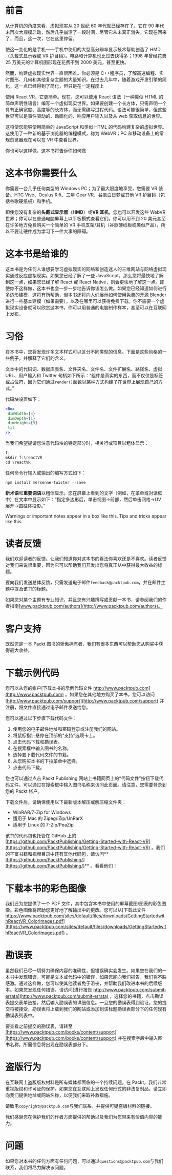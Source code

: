 # 前言

从计算机的角度来看，虚拟现实从 20 世纪 60 年代就已经存在了。它在 90 年代末再次大规模启动，然后几乎崩溃了一段时间，尽管它从未真正消失。它现在回来了，而且，这一次，它在这里停留。

使这一变化的是手机——手机中使用的大型高分辨率显示技术帮助创造了 HMD（头戴式显示器或 VR 护目镜）。电路和计算机也比过去快得多；1998 年曾经花费 25 万美元的计算机图形现在花费不到 2000 美元，甚至更快。

然而，构建虚拟现实世界一直很困难。你必须是 C++程序员，了解高速编程、实时图形、几何和其他复杂主题的大量知识。在过去几年中，随着游戏开发引擎的简化，这一点已经得到了简化，但只是在一定程度上

使用 React VR，它更简单。现在，您可以使用 React 语法（一种类似 HTML 的简单声明性语言）编写一个虚拟现实世界。如果要创建一个长方体，只需声明一个具有正确宽度、高度等的长方体，而无需编写过程代码。语法可能很简单，但这些世界可以是事件驱动的、动画化的、响应用户输入以及从 web 获取信息的世界。

这将使您能够使用简单的 JavaScript 和类似 HTML 的代码构建复杂的虚拟世界。这使用了一种新的基于浏览器的编程模式，称为 WebVR；PC 和移动设备上的常规浏览器现在可以在 VR 中查看世界。

你也可以这样做，这本书将告诉你如何做

# 这本书你需要什么

你需要一台几乎任何类型的 Windows PC；为了最大限度地享受，您需要 VR 装备。HTC Vive、Oculus Rift、三星 Gear VR、谷歌白日梦或其他 VR 护目镜（包括谷歌硬纸板）和手机。

即使您没有复杂的**头戴式显示器**（**HMD**）或**VR 耳机**，您也可以开发这些 WebVR 世界；你可以在普通电脑屏幕上以平板模式查看它们。你可以用不到 20 美元甚至在许多地方免费购买一个简单的 VR 手机支架/耳机（谷歌硬纸板或类似产品），所以不要让硬件成为学习下一件大事的障碍。

# 这本书是给谁的

这本书是为任何人谁想要学习虚拟现实的网络和创造迷人的三维网站与网络虚拟现实通过反应虚拟现实。如果您已经了解了一些 JavaScript，那么您将最快地了解到这一点，如果您已经了解 React 或 React Native，则会更快地了解这一点。即使你不这样做，这本书也会一步一步地告诉你该怎么做。如果您已经知道如何进行多边形建模，这将有所帮助，但本书还将向人们展示如何使用免费的开源 Blender 进行一些基本建模（如果需要），以及在哪里可以获得免费下载。你不需要一个虚拟现实设备就可以欣赏这本书，你可以用普通的电脑制作样本，甚至可以在互联网上发布。

# 习俗

在本书中，您将发现许多文本样式可以区分不同类型的信息。下面是这些风格的一些例子，并解释了它们的含义。

文本中的代码词、数据库表名、文件夹名、文件名、文件扩展名、路径名、虚拟 URL、用户输入和 Twitter 句柄如下所示：“组件是真实的东西，而不仅仅是标签或占位符，因为它们通过`render()`函数以某种方式构建了在世界上展现自己的方式。”

代码块设置如下：

```jsx
<Box
 dimWidth={4}
 dimDepth={1}
 dimHeight={9}
 lit
/>
```

当我们希望提请您注意代码块的特定部分时，相关行或项目以粗体显示：

```jsx
f:
mkdir f:\reactVR
cd \reactVR
```

任何命令行输入或输出的编写方式如下：

```jsx
npm install mersenne-twister --save
```

**新术语**和**重要词语**以粗体显示。您在屏幕上看到的文字（例如，在菜单或对话框中）在文本中显示如下：“指定多边形后，单击视图->前部，然后单击网格->UV 展开->圆柱体投影。”

Warnings or important notes appear in a box like this. Tips and tricks appear like this.

# 读者反馈

我们欢迎读者的反馈。让我们知道你对这本书的看法你喜欢还是不喜欢。读者反馈对我们来说很重要，因为它可以帮助我们开发出您将真正从中获得最大收益的标题。

要向我们发送总体反馈，只需发送电子邮件`feedback@packtpub.com`，并在邮件主题中提及该书的标题。

如果您对某个主题有专业知识，并且您有兴趣撰写或贡献一本书，请参阅我们的作者指南[www.packtpub.com/authors](http://www.packtpub.com/authors)。

# 客户支持

既然您是一本 Packt 图书的骄傲拥有者，我们有很多东西可以帮助您从购买中获得最大收益。

# 下载示例代码

您可以从您的帐户[下载本书的示例代码文件 http://www.packtpub.com](http://www.packtpub.com) 。如果您在其他地方购买了本书，您可以访问[http://www.packtpub.com/support](http://www.packtpub.com/support) 并注册，将文件直接通过电子邮件发送给您。

您可以通过以下步骤下载代码文件：

1.  使用您的电子邮件地址和密码登录或注册我们的网站。
2.  将鼠标指针悬停在顶部的“支持”选项卡上。
3.  点击代码下载和勘误表。
4.  在搜索框中输入图书的名称。
5.  选择要下载代码文件的书籍。
6.  从您购买本书的下拉菜单中选择。
7.  点击代码下载。

您也可以通过点击 Packt Publishing 网站上书籍网页上的“代码文件”按钮下载代码文件。可以通过在搜索框中输入图书名称来访问此页面。请注意，您需要登录到您的 Packt 帐户。

下载文件后，请确保使用以下最新版本解压或解压缩文件夹：

*   WinRAR/7-Zip for Windows
*   适用于 Mac 的 Zipeg/iZip/UnRarX
*   适用于 Linux 的 7-Zip/PeaZip

该书的代码包也托管在 GitHub 上的[https://github.com/PacktPublishing/Getting-Started-with-React-VR](https://github.com/PacktPublishing/Getting-Started-with-React-VR) 。我们的丰富书籍和视频目录中还有其他代码包，请访问**[https://github.com/PacktPublishing/](https://github.com/PacktPublishing/)** 。看看他们！

# 下载本书的彩色图像

我们还为您提供了一个 PDF 文件，其中包含本书中使用的屏幕截图/图表的彩色图像。彩色图像将帮助您更好地了解输出中的更改。您可以从[下载此文件 https://www.packtpub.com/sites/default/files/downloads/GettingStartedwithReactVR_ColorImages.pdf](https://www.packtpub.com/sites/default/files/downloads/GettingStartedwithReactVR_ColorImages.pdf) 。

# 勘误表

虽然我们已尽一切努力确保内容的准确性，但错误确实会发生。如果您在我们的一本书中发现错误，可能是文本或代码中的错误，如果您能向我们报告，我们将不胜感激。通过这样做，您可以使其他读者免于沮丧，并帮助我们改进本书的后续版本。如果您发现任何错误，请访问[进行报告 http://www.packtpub.com/submit-errata](http://www.packtpub.com/submit-errata) ，选择您的书籍，点击勘误表提交表单链接，然后输入勘误表的详细信息。一旦您的勘误表得到验证，您的提交将被接受，勘误表将上载到我们的网站或添加到该标题勘误表部分下的任何现有勘误表列表中。

要查看之前提交的勘误表，请转至[https://www.packtpub.com/books/content/support](https://www.packtpub.com/books/content/support) 并在搜索字段中输入图书名称。所需信息将出现在勘误表部分下。

# 盗版行为

在互联网上盗版版权材料是所有媒体都面临的一个持续问题。在 Packt，我们非常重视版权和许可证的保护。如果您在互联网上发现任何形式的非法复制品，请立即向我们提供地址或网站名称，以便我们采取补救措施。

请致电`copyright@packtpub.com`与我们联系，并提供可疑盗版材料的链接。

我们感谢您在保护我们的作者方面提供的帮助以及我们为您带来有价值内容的能力。

# 问题

如果您对本书的任何方面有任何问题，可以通过`questions@packtpub.com`与我们联系，我们将尽力解决该问题。